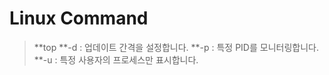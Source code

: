 Linux Command
=============

>**top
**-d : 업데이트 간격을 설정합니다.
**-p : 특정 PID를 모니터링합니다.
**-u : 특정 사용자의 프로세스만 표시합니다.


